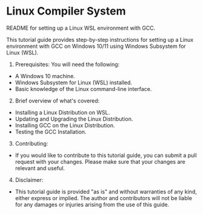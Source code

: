 # Linux Compiler System
README for setting up a Linux WSL environment with GCC.

This tutorial guide provides step-by-step instructions for setting up a Linux environment with GCC on Windows 10/11 using Windows Subsystem for Linux (WSL).

1. Prerequisites:
   You will need the following:
  - A Windows 10 machine.
  - Windows Subsystem for Linux (WSL) installed.
  - Basic knowledge of the Linux command-line interface.

2. Brief overview of what's covered:
  - Installing a Linux Distribution on WSL.
  - Updating and Upgrading the Linux Distribution.
  - Installing GCC on the Linux Distribution.
  - Testing the GCC Installation.
 
3.  Contributing:
  - If you would like to contribute to this tutorial guide, you can submit a pull request with your changes. Please make sure that your changes are relevant and useful.
   

4. Disclaimer:
  - This tutorial guide is provided "as is" and without warranties of any kind, either express or implied. The author and contributors will not be liable for any damages or injuries arising from the use of this guide.
